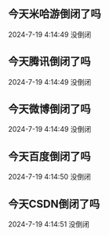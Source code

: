 ## 今天米哈游倒闭了吗

2024-7-19 4:14:49 没倒闭

## 今天腾讯倒闭了吗

2024-7-19 4:14:49 没倒闭

## 今天微博倒闭了吗

2024-7-19 4:14:49 没倒闭

## 今天百度倒闭了吗

2024-7-19 4:14:50 没倒闭

## 今天CSDN倒闭了吗

2024-7-19 4:14:51 没倒闭

